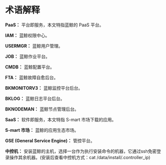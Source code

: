 # 术语解释

**PaaS：** 平台即服务，本文特指蓝鲸的 PaaS 平台。

**IAM：** 蓝鲸权限中心。

**USERMGR：** 蓝鲸用户管理。

**JOB：** 蓝鲸作业平台。

**CMDB：** 蓝鲸配置平台。

**FTA：** 蓝鲸故障自愈后台。

**BKMONITORV3：** 蓝鲸监控平台后台。

**BKLOG：** 蓝鲸日志平台后台。

**BKNODEMAN：** 蓝鲸节点管理后台。

**SaaS：** 软件即服务，本文特指 S-mart 市场下载的应用。

**S-mart 市场：** 蓝鲸的应用生态市场。

**GSE (General Service Engine)：** 管控平台。

**中控机：** 安装蓝鲸的主机，选择一台作为执行安装命令的机器，它通过ssh免密登录操作其余机器。(安装后查看中控机方式：cat /data/install/.controller_ip)
